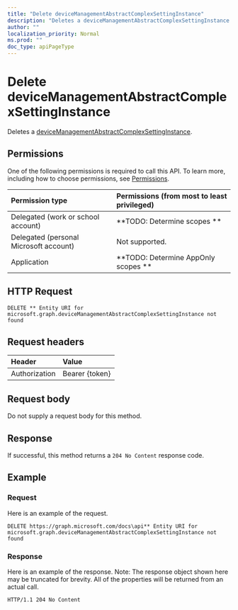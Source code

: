```yaml
---
title: "Delete deviceManagementAbstractComplexSettingInstance"
description: "Deletes a deviceManagementAbstractComplexSettingInstance."
author: ""
localization_priority: Normal
ms.prod: ""
doc_type: apiPageType
---
```


# Delete deviceManagementAbstractComplexSettingInstance

Deletes a [deviceManagementAbstractComplexSettingInstance](../resources/devicemanagementabstractcomplexsettinginstance.md).

## Permissions
One of the following permissions is required to call this API. To learn more, including how to choose permissions, see [Permissions](/concepts/permissions-reference.md).

|Permission type|Permissions (from most to least privileged)|
|:---|:---|
|Delegated (work or school account)|**TODO: Determine scopes **|
|Delegated (personal Microsoft account)|Not supported.|
|Application|**TODO: Determine AppOnly scopes **|

## HTTP Request
<!-- {
  "blockType": "ignored"
}
-->
``` http
DELETE ** Entity URI for microsoft.graph.deviceManagementAbstractComplexSettingInstance not found
```

## Request headers
|Header|Value|
|:---|:---|
|Authorization|Bearer {token}|

## Request body
Do not supply a request body for this method.

## Response
If successful, this method returns a `204 No Content` response code.

## Example

### Request
Here is an example of the request.
<!-- {
  "blockType": "request",
  "name": "delete_devicemanagementabstractcomplexsettinginstance"
}
-->
``` http
DELETE https://graph.microsoft.com/docs\api** Entity URI for microsoft.graph.deviceManagementAbstractComplexSettingInstance not found
```

### Response
Here is an example of the response. Note: The response object shown here may be truncated for brevity. All of the properties will be returned from an actual call.
<!-- {
  "blockType": "response",
  "truncated": true
}
-->
``` http
HTTP/1.1 204 No Content
```

